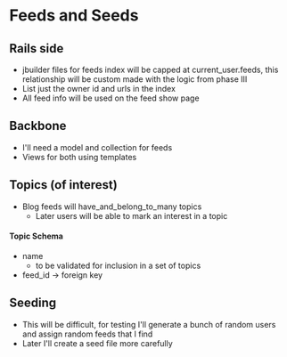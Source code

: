 # Feeds and Seeds

## Rails side
- jbuilder files for feeds index will be capped at current_user.feeds, this relationship will be custom made with the logic from phase III
- List just the owner id and urls in the index
- All feed info will be used on the feed show page

## Backbone
- I'll need a model and collection for feeds
- Views for both using templates

## Topics (of interest)
- Blog feeds will have_and_belong_to_many topics
    - Later users will be able to mark an interest in a topic

#### Topic Schema
- name
    - to be validated for inclusion in a set of topics
- feed_id -> foreign key

## Seeding
- This will be difficult, for testing I'll generate a bunch of random users and assign random feeds that I find
- Later I'll create a seed file more carefully